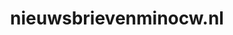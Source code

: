 ---
layout: post
title:  "nieuwsbrievenminocw.nl"
internal_url:  "/data/nieuwsbrievenminocw.nl.html"
categories: dutchgov
---